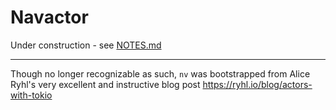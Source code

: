 Navactor
============


Under construction - see [NOTES.md](NOTES.md)

----------

Though no longer recognizable as such, `nv` was bootstrapped from Alice Ryhl's very excellent and instructive blog post https://ryhl.io/blog/actors-with-tokio

